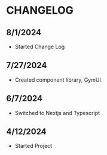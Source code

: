 # CHANGELOG

## 8/1/2024
- Started Change Log

## 7/27/2024
- Created component library, GymUI

## 6/7/2024
- Switched to Nextjs and Typescript

## 4/12/2024
- Started Project